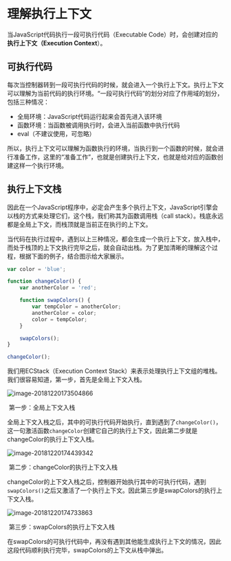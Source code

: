 # 理解执行上下文

当JavaScript代码执行一段可执行代码（Executable Code）时，会创建对应的**执行上下文（Execution Context**）。

## 可执行代码

每次当控制器转到一段可执行代码的时候，就会进入一个执行上下文。执行上下文可以理解为当前代码的执行环境。“一段可执行代码”的划分对应了作用域的划分，包括三种情况：

- 全局环境：JavaScript代码运行起来会首先进入该环境
- 函数环境：当函数被调用执行时，会进入当前函数中执行代码
- eval（不建议使用，可忽略）

所以，执行上下文可以理解为函数执行的环境，当执行到一个函数的时候，就会进行准备工作，这里的“准备工作”，也就是创建执行上下文，也就是给对应的函数创建这样一个执行环境。

## 执行上下文栈

因此在一个JavaScript程序中，必定会产生多个执行上下文，JavaScript引擎会以栈的方式来处理它们，这个栈，我们称其为函数调用栈（call stack）。栈底永远都是全局上下文，而栈顶就是当前正在执行的上下文。

当代码在执行过程中，遇到以上三种情况，都会生成一个执行上下文，放入栈中，而处于栈顶的上下文执行完毕之后，就会自动出栈。为了更加清晰的理解这个过程，根据下面的例子，结合图示给大家展示。

```javascript
var color = 'blue';

function changeColor() {
    var anotherColor = 'red';

    function swapColors() {
        var tempColor = anotherColor;
        anotherColor = color;
        color = tempColor;
    }

    swapColors();
}

changeColor();
```

我们用ECStack（Execution Context Stack）来表示处理执行上下文组的堆栈。我们很容易知道，第一步，首先是全局上下文入栈。

![image-20181220173504866](https://ws2.sinaimg.cn/large/006tNbRwly1fydcg9wp2fj30go08cmyr.jpg)

​									    第一步：全局上下文入栈

全局上下文入栈之后，其中的可执行代码开始执行，直到遇到了`changeColor()`，这一句激活函数`changeColor`创建它自己的执行上下文，因此第二步就是changeColor的执行上下文入栈。

![image-20181220174439342](https://ws1.sinaimg.cn/large/006tNbRwly1fydcq8nue6j30go08c75x.jpg)

​								第二步：changeColor的执行上下文入栈

changeColor的上下文入栈之后，控制器开始执行其中的可执行代码，遇到`swapColors()`之后又激活了一个执行上下文。因此第三步是swapColors的执行上下文入栈。

![image-20181220174733863](https://ws1.sinaimg.cn/large/006tNbRwly1fydct9ev6qj30go08cmyo.jpg)

​								第三步：swapColors的执行上下文入栈

在swapColors的可执行代码中，再没有遇到其他能生成执行上下文的情况，因此这段代码顺利执行完毕，swapColors的上下文从栈中弹出。
